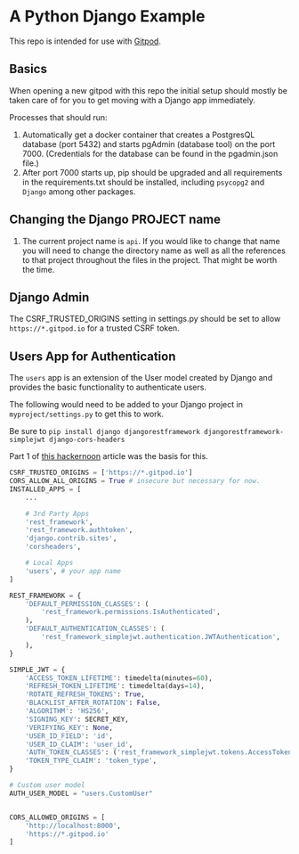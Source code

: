 # A Python Django Example

This repo is intended for use with [Gitpod](httpsL//gitpod.io).

## Basics
When opening a new gitpod with this repo the initial setup should mostly be taken care of for you to get moving with a Django app immediately.

Processes that should run:
1. Automatically get a docker container that creates a PostgresQL database (port 5432) and starts pgAdmin (database tool) on the port 7000. (Credentials for the database can be found in the pgadmin.json file.)
1. After port 7000 starts up, pip should be upgraded and all requirements in the requirements.txt should be installed, including `psycopg2` and `Django` among other packages.

## Changing the Django PROJECT name
1. The current project name is `api`. If you would like to change that name you will need to change the directory name as well as all the references to that project throughout the files in the project. That might be worth the time.

## Django Admin
The CSRF_TRUSTED_ORIGINS setting in settings.py should be set to allow `https://*.gitpod.io` for a trusted CSRF token.

## Users App for Authentication
The `users` app is an extension of the User model created by Django and provides the basic functionality to authenticate users. 

The following would need to be added to your Django project in `myproject/settings.py` to get this to work.

Be sure to `pip install django djangorestframework djangorestframework-simplejwt django-cors-headers`

Part 1 of [this hackernoon](https://hackernoon.com/110percent-complete-jwt-authentication-with-django-and-react-2020-iejq34ta) article was the basis for this.

```python
CSRF_TRUSTED_ORIGINS = ['https://*.gitpod.io']
CORS_ALLOW_ALL_ORIGINS = True # insecure but necessary for now.
INSTALLED_APPS = [
    ... 

    # 3rd Party Apps
    'rest_framework',
    'rest_framework.authtoken',
    'django.contrib.sites',
    'corsheaders',

    # Local Apps
    'users', # your app name
]

REST_FRAMEWORK = {
    'DEFAULT_PERMISSION_CLASSES': (
        'rest_framework.permissions.IsAuthenticated',
    ),
    'DEFAULT_AUTHENTICATION_CLASSES': (
        'rest_framework_simplejwt.authentication.JWTAuthentication',
    ), 
}

SIMPLE_JWT = {
    'ACCESS_TOKEN_LIFETIME': timedelta(minutes=60),
    'REFRESH_TOKEN_LIFETIME': timedelta(days=14),
    'ROTATE_REFRESH_TOKENS': True,
    'BLACKLIST_AFTER_ROTATION': False,
    'ALGORITHM': 'HS256',
    'SIGNING_KEY': SECRET_KEY,
    'VERIFYING_KEY': None,
    'USER_ID_FIELD': 'id',
    'USER_ID_CLAIM': 'user_id',
    'AUTH_TOKEN_CLASSES': ('rest_framework_simplejwt.tokens.AccessToken',),
    'TOKEN_TYPE_CLAIM': 'token_type',
}

# Custom user model
AUTH_USER_MODEL = "users.CustomUser"


CORS_ALLOWED_ORIGINS = [    
    'http://localhost:8000',
    'https://*.gitpod.io'
]
```
